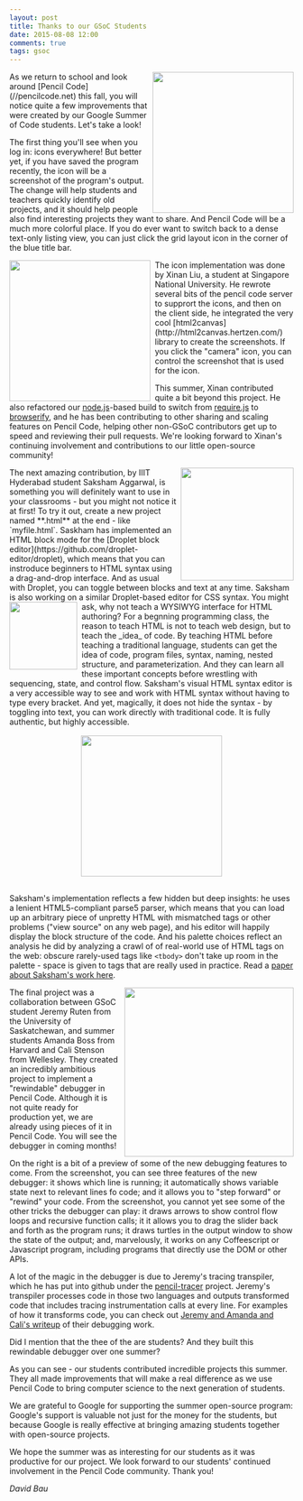 ```yaml
---
layout: post
title: Thanks to our GSoC Students
date: 2015-08-08 12:00
comments: true
tags: gsoc
---
```


<img src="/images/gsoc2015/icon-shot.png" style="float:right;margin-left:8px;height:250px">
As we return to school and look around [Pencil Code](//pencilcode.net)
this fall,
you will notice quite a few improvements that were created by
our Google Summer of Code students.  Let's take a look!

The first thing you'll see when you log in: icons everywhere!
But better yet, if you have saved the program recently, the
icon will be a screenshot of the program's output.  The change
will help students and teachers quickly identify old projects,
and it should help people also find interesting projects they
want to share.  And Pencil Code will be a much more colorful place.
If you do ever want to switch back to a dense text-only listing
view, you can just click the grid layout icon in the corner of
the blue title bar.

<img src="/images/gsoc2015/capture-shot.png" style="float:left;margin-right:8px;height:250px">
The icon implementation was done by Xinan Liu, a student
at Singapore National University.  He rewrote several bits of
the pencil code server to supprort the icons, and then on the client
side, he integrated the very cool
[html2canvas](http://html2canvas.hertzen.com/) library to create
the screenshots.  If you click the "camera" icon, you can control
the screenshot that is used for the icon.

This summer, Xinan contributed quite a bit beyond this project.
He also refactored our [node.js](https://nodejs.org/)-based build to
switch from [require.js](http://requirejs.org/) to
[browserify](http://browserify.org/), and he has been contributing
to other sharing and scaling features on Pencil Code,
helping other non-GSoC contributors get up to speed
and reviewing their pull requests.  We're looking forward to Xinan's
continuing involvement and contributions to our little open-source
community!

<img src="/images/gsoc2015/html-shot.png" style="float:right;margin-left:8px;height:200px">
The next amazing contribution, by IIIT Hyderabad student Saksham Aggarwal,
is something you
will definitely want to use in your classrooms - but you might not
notice it at first!  To try it out, create a new project named **.html**
at the end - like `myfile.html`.  Saskham has implemented an HTML
block mode for the
[Droplet block editor](https://github.com/droplet-editor/droplet),
which means that you can
instroduce beginners to HTML syntax using a drag-and-drop interface.
And as usual with Droplet, you can toggle between blocks and text
at any time.  Saksham is also working on a similar Droplet-based
editor for CSS syntax.

<img src="/images/gsoc2015/css-shot.png" style="float:left;margin-right:8px;height:120px">
You might ask, why not teach a WYSIWYG interface for HTML authoring?
For a begnning programming class, the reason to teach HTML is not to
teach web design, but to teach the _idea_ of code.  By teaching HTML
before teaching a traditional language, students can get the idea
of code, program files, syntax, naming, nested structure, and
parameterization.  And they can learn all these important concepts
before wrestling with sequencing, state, and control flow.  Saksham's
visual HTML syntax editor is a very accessible way to see and work
with HTML syntax without having to type every bracket.  And yet,
magically, it does not hide the syntax - by toggling into text,
you can work directly with traditional code.  It is fully authentic,
but highly accessible.

<center><img src="/images/gsoc2015/tag-graph.png" style="height:250px;padding:16px;"></center>

Saksham's implementation reflects a few hidden but deep insights: he
uses a lenient HTML5-compliant parse5 parser, which means that you can
load up an arbitrary piece of unpretty HTML with mismatched tags or
other problems ("view source" on any web page), and his editor will
happily display the block structure of the code.
And his palette choices reflect an analysis he did by
analyzing a crawl of of real-world use of HTML tags on the web:
obscure rarely-used tags like `<tbody>` don't take up room in
the palette - space is given to tags that are really used in practice.
Read a
[paper about Saksham's work here](https://github.com/dabbler0/htmldropletpaper/blob/master/htmldroplet.pdf).

<img src="/images/gsoc2015/debugger-shot.png" style="float:right;margin-left:8px;height:300px">
The final project was a collaboration between GSoC student
Jeremy Ruten from the University of Saskatchewan, and summer
students Amanda Boss from Harvard and Cali Stenson from Wellesley.
They created an incredibly ambitious project to implement a "rewindable"
debugger in Pencil Code.  Although it is not quite ready for production yet,
we are already using pieces of it in Pencil Code.  You will see the
debugger in coming months!

On the right is a bit of a preview of some of the new debugging features
to come.  From the screenshot, you can see three features of the
new debugger: it shows which line is running; it automatically shows
variable state next to relevant lines fo code; and it allows you to
"step forward" or "rewind" your code.  From the screenshot, you cannot
yet see some of the other tricks the debugger can play: it draws
arrows to show control flow loops and recursive function calls; it
it allows you to drag the slider back and forth as the program runs;
it draws turtles in the output window to show the state of the output;
and, marvelously, it works on any Coffeescript
or Javascript program, including programs that directly use the DOM
or other APIs.

A lot of the magic in the debugger is due to Jeremy's tracing transpiler,
which he has put into github under the
<a href="https://github.com/yjerem/pencil-tracer">pencil-tracer</a>
project.  Jeremy's transpiler processes code in those two languages
and outputs transformed code that includes tracing instrumentation
calls at every line.  For examples of how it transforms code, you
can check out <a href="/papers/visualizing_debugging_preprint.pdf">Jeremy
and Amanda and Cali's writeup</a> of their debugging work.

Did I mention that the thee of the are students?  And they
built this rewindable debugger over one summer?

As you can see - our students contributed incredible projects this
summer.  They all made improvements that will make a real difference
as we use Pencil Code to bring computer science to the next generation
of students.

We are grateful to Google for supporting the summer open-source program:
Google's support is valuable not just for the money for the students, but
because Google is really effective at bringing amazing students
together with open-source projects.

We hope the summer was as interesting for our students as it was
productive for our project.  We look forward to our students'
continued involvement in the Pencil Code community.  Thank you!

<address>David Bau</address>
